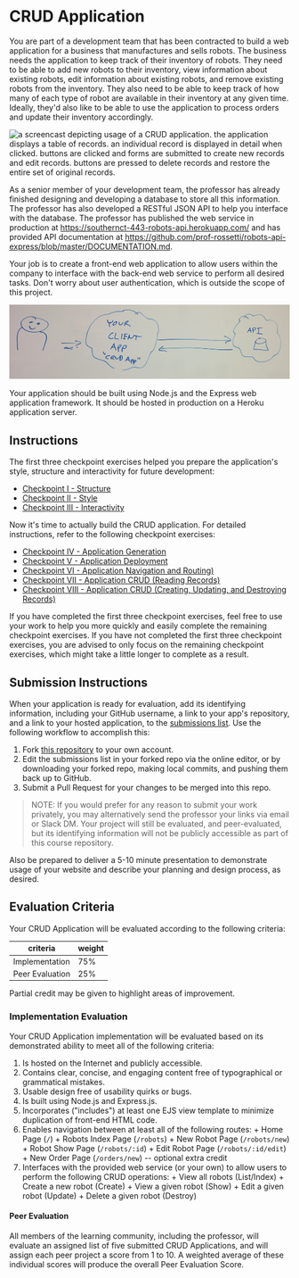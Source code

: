 # CRUD Application

You are part of a development team that has been contracted to build a web application for a business that manufactures and sells robots. The business needs the application to keep track of their inventory of robots. They need to be able to add new robots to their inventory, view information about existing robots, edit information about existing robots, and remove existing robots from the inventory. They also need to be able to keep track of how many of each type of robot are available in their inventory at any given time. Ideally, they'd also like to be able to use the application to process orders and update their inventory accordingly.

![a screencast depicting usage of a CRUD application. the application displays a table of records. an individual record is displayed in detail when clicked. buttons are clicked and forms are submitted to create new records and edit records. buttons are pressed to delete records and restore the entire set of original records.](demo.gif)

As a senior member of your development team, the professor has already finished designing and developing a database to store all this information. The professor has also developed a RESTful JSON API to help you interface with the database. The professor has published the web service in production at https://southernct-443-robots-api.herokuapp.com/ and has provided API documentation at https://github.com/prof-rossetti/robots-api-express/blob/master/DOCUMENTATION.md.

Your job is to create a front-end web application to allow users within the company to interface with the back-end web service to perform all desired tasks. Don't worry about user authentication, which is outside the scope of this project.

![a whiteboard depicting a user interfacing with a client application and that client application interfacing with the back-end web service](/projects/crud-application/checkpoints/app-deployment/client-server-architecture-diagram.png)

Your application should be built using Node.js and the Express web application framework. It should be hosted in production on a Heroku application server.

## Instructions

The first three checkpoint exercises helped you prepare the application's style, structure and interactivity for future development:

  + [Checkpoint I - Structure](/projects/crud-application/checkpoints/structure/checkpoint.md)
  + [Checkpoint II - Style](/projects/crud-application/checkpoints/style/checkpoint.md)
  + [Checkpoint III - Interactivity](/projects/crud-application/checkpoints/interactivity/checkpoint.md)

Now it's time to actually build the CRUD application. For detailed instructions, refer to the following checkpoint exercises:

  + [Checkpoint IV - Application Generation](/projects/crud-application/checkpoints/app-generation/checkpoint.md)
  + [Checkpoint V - Application Deployment](/projects/crud-application/checkpoints/app-deployment/checkpoint.md)
  + [Checkpoint VI - Application Navigation and Routing)](/projects/crud-application/checkpoints/app-navigation/checkpoint.md)
  + [Checkpoint VII - Application CRUD (Reading Records)](/projects/crud-application/checkpoints/app-receiving-data/checkpoint.md)
  + [Checkpoint VIII - Application CRUD (Creating, Updating, and Destroying Records)](/projects/crud-application/checkpoints/app-receiving-data/checkpoint.md)

If you have completed the first three checkpoint exercises, feel free to use your work to help you more quickly and easily complete the remaining checkpoint exercises. If you have not completed the first three checkpoint exercises, you are advised to only focus on the remaining checkpoint exercises, which might take a little longer to complete as a result.

## Submission Instructions

When your application is ready for evaluation, add its identifying information, including your GitHub username, a link to your app's repository, and a link to your hosted application, to the [submissions list](submissions.md). Use the following workflow to accomplish this:

  1. Fork [this repository](https://github.com/SCSU-CSC-Department/201701-csc-443-01/) to your own account.
  2. Edit the submissions list in your forked repo via the online editor, or by downloading your forked repo, making local commits, and pushing them back up to GitHub.
  3. Submit a Pull Request for your changes to be merged into this repo.

> NOTE: If you would prefer for any reason to submit your work privately, you may alternatively send the professor your links via email or Slack DM. Your project will still be evaluated, and peer-evaluated, but its identifying information will not be publicly accessible as part of this course repository.

Also be prepared to deliver a 5-10 minute presentation to demonstrate usage of your website and describe your planning and design process, as desired.

## Evaluation Criteria

Your CRUD Application will be evaluated according to the following criteria:

criteria | weight
--- | ---
Implementation | 75%
Peer Evaluation | 25%

Partial credit may be given to highlight areas of improvement.

### Implementation Evaluation

Your CRUD Application implementation will be evaluated based on its demonstrated ability to meet all of the following criteria:

  1. Is hosted on the Internet and publicly accessible.
  2. Contains clear, concise, and engaging content free of typographical or grammatical mistakes.
  3. Usable design free of usability quirks or bugs.
  4. Is built using Node.js and Express.js.
  5. Incorporates ("includes") at least one EJS view template to minimize duplication of front-end HTML code.
  6. Enables navigation between at least all of the following routes:
    + Home Page (`/`)
    + Robots Index Page (`/robots`)
    + New Robot Page (`/robots/new`)
    + Robot Show Page (`/robots/:id`)
    + Edit Robot Page (`/robots/:id/edit`)
    + New Order Page (`/orders/new`) -- optional extra credit
  7. Interfaces with the provided web service (or your own) to allow users to perform the following CRUD operations:
    + View all robots (List/Index)
    + Create a new robot (Create)
    + View a given robot (Show)
    + Edit a given robot (Update)
    + Delete a given robot (Destroy)

#### Peer Evaluation

All members of the learning community, including the professor, will evaluate an assigned list of five submitted CRUD Applications, and will assign each peer project a score from 1 to 10. A weighted average of these individual scores will produce the overall Peer Evaluation Score.
